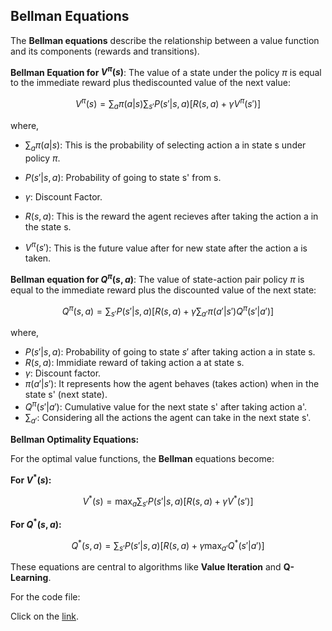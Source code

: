 ## Bellman Equations

The **Bellman equations** describe the relationship between a value function and its components (rewards and transitions).

**Bellman Equation for $V^\pi(s)$**:
The value of a state under the policy $\pi$ is equal to the immediate reward plus thediscounted value of the next value:

$$
V^\pi(s) = \sum_a \pi(a | s) \sum_{s'} P (s' | s, a)[R(s, a) + \gamma V^\pi(s')]
$$

where,

- $\sum_a \pi(a | s)$: This is the probability of selecting action a in state s under policy $\pi$.

- $P(s'|s, a)$: Probability of going to state s' from s.
- $\gamma$: Discount Factor.
- $R(s,a)$: This is the reward the agent recieves after taking the action a in the state s.
- $V^\pi(s')$: This is the future value after for new state after the action a is taken.

**Bellman equation for $Q^\pi(s, a)$**:
The value of state-action pair policy $\pi$ is equal to the immediate reward plus the discounted value of the next state:

$$
Q^\pi(s, a) = \sum_{s'}P(s'|s, a)[R(s, a) + \gamma \sum_{a'} \pi(a'|s') Q^\pi(s'|a')]
$$

where, 
- $P(s'|s, a)$: Probability of going to state $s'$ after taking action a in state s.
- $R(s, a)$: Immidiate reward of taking action a at state s.
- $\gamma$: Discount factor.
- $\pi(a'|s')$: It represents how the agent behaves (takes action) when in the state s' (next state).
- $Q^\pi(s'|a')$: Cumulative value for the next state s' after taking action a'.
- $\sum_{a'}$: Considering all the actions the agent can take in the next state s'.

**Bellman Optimality Equations:**

For the optimal value functions, the **Bellman** equations become:

**For $V^*(s)$:**

$$
V^*(s) = \max_a \sum_{s'} P (s' | s, a)[R(s, a) + \gamma V^*(s')]
$$

**For $Q^*(s, a)$:**

$$
Q^*(s, a) = \sum_{s'}P(s'|s, a)[R(s, a) + \gamma \max_{a'} Q^*(s'|a')]
$$

These equations are central to algorithms like **Value Iteration** and **Q-Learning**.

For the code file:

Click on the [link](../src/bellman_eq.py).